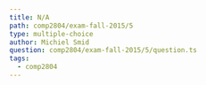 ```yaml
---
title: N/A
path: comp2804/exam-fall-2015/5
type: multiple-choice
author: Michiel Smid
question: comp2804/exam-fall-2015/5/question.ts
tags:
  - comp2804
---
```

